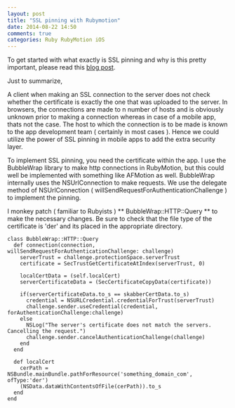 ```yaml
---
layout: post
title: "SSL pinning with Rubymotion"
date: 2014-08-22 14:50
comments: true
categories: Ruby RubyMotion iOS
---
```


To get started with what exactly is SSL pinning and why is this pretty important, please read this [blog post].

Just to summarize,

A client when making an SSL connection to the server does not check whether the certificate is exactly the one that was uploaded to the server. In browsers, the connections are made to n number of hosts and is obviously unknown prior to making a connection whereas in case of a mobile app, thats not the case. The host to which the connection is to be made is known to the app development team ( certainly in most cases ). Hence we could utilize the power of SSL pinning in mobile apps to add the extra security layer.

To implement SSL pinning, you need the certificate within the app.
I use the BubbleWrap library to make http connections in RubyMotion, but this could well be implemented with something like AFMotion as well. BubbleWrap internally uses the NSUrlConnection to make requests. We use the delegate method of NSUrlConnection ( willSendRequestForAuthenticationChallenge ) to implement the pinning.

I monkey patch ( familiar to Rubyists ) ** BubbleWrap::HTTP::Query ** to make the necessary changes. Be sure to check that the file type of the certificate is 'der' and its placed in the appropriate directory.

    class BubbleWrap::HTTP::Query
      def connection(connection, willSendRequestForAuthenticationChallenge: challenge)
        serverTrust = challenge.protectionSpace.serverTrust
        certificate = SecTrustGetCertificateAtIndex(serverTrust, 0)

        localCertData = (self.localCert)
        serverCertificateData = (SecCertificateCopyData(certificate))

        if(serverCertificateData.to_s == skabberCertData.to_s)
          credential = NSURLCredential.credentialForTrust(serverTrust)
          challenge.sender.useCredential(credential, forAuthenticationChallenge:challenge)
        else
          NSLog("The server's certificate does not match the servers. Cancelling the request.")
          challenge.sender.cancelAuthenticationChallenge(challenge)
        end
      end

      def localCert
        cerPath = NSBundle.mainBundle.pathForResource('something_domain_com', ofType:'der')
        (NSData.dataWithContentsOfFile(cerPath)).to_s
      end
    end



[blog post]:http://blog.lumberlabs.com/2012/04/why-app-developers-should-care-about.html

